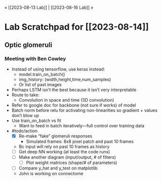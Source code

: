 « [[2023-08-13 Lab]] | [[2023-08-16 Lab]] » 
# Lab Scratchpad for [[2023-08-14]]
## Optic glomeruli
### Meeting with Ben Cowley
- Instead of using tensorflow, use keras instead:
	- model.train_on_batch()
	- img_history: (width,height,time,num_samples)
	- Or list of past images
- Perhaps LSTM isn’t the best because it isn’t very interpretable
- Route to take:
	- Convolution in space and time (3D convolution)
- Refer to google doc for backbone (not sure if works) of model
- Batch norm before relu for activating non-linearities so gradient + values don’t blow up
- Use train_on_batch vs fit
	- Want to feed in batch iteratively—full control over training data
- #todo/action
	- [x] Re-make “fake” glomeruli responses
		- Simulated frames: 8x8 pixel patch and past 10 frames
	- Bc input will rely on past 10 frames as history
	- [ ] Get deep NN working (at least the code runs)
	- [ ] Make another diagram (input/output, # of filters)
		- [ ] Plot weight matrices (shape/# of parameters)
	- [ ] Compare y_hat and y_test on matplotlib
	- John is working on connectome